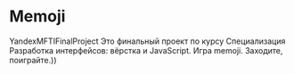 # Memoji
YandexMFTIFinalProject
Это финальный проект по курсу Специализация Разработка интерфейсов: вёрстка и JavaScript. Игра memoji. Заходите, поиграйте.))
